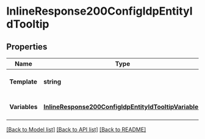 # InlineResponse200ConfigIdpEntityIdTooltip

## Properties
Name | Type | Description | Notes
------------ | ------------- | ------------- | -------------
**Template** | **string** |  | [optional] [default to null]
**Variables** | [**InlineResponse200ConfigIdpEntityIdTooltipVariables**](inline_response_200_config_idpEntityId_tooltip_variables.md) |  | [optional] [default to null]

[[Back to Model list]](../README.md#documentation-for-models) [[Back to API list]](../README.md#documentation-for-api-endpoints) [[Back to README]](../README.md)


